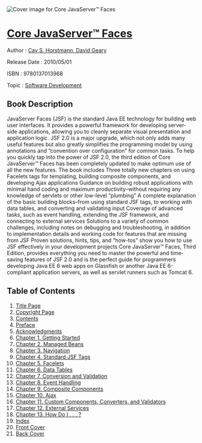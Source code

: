 ![Cover image for Core JavaServer™ Faces](https://imgdetail.ebookreading.net/cover/cover/software_development/EB9780137013968.jpg)

[Core JavaServer™ Faces](https://ebookreading.net/view/book/Core+JavaServer%E2%84%A2+Faces-EB9780137013968_1.html "Core JavaServer™ Faces")
====================================================================================================================

Author : [Cay S. Horstmann](https://ebookreading.net/search/author/Cay+S.+Horstmann),[ David Geary](https://ebookreading.net/search/author/+David+Geary)

Release Date : 2010/05/01

ISBN : 9780137013968

Topic : [Software Development](https://ebookreading.net/search/category/software-development)

Book Description
-----------------

JavaServer Faces (JSF) is the standard Java EE technology for building web user interfaces. It provides a powerful framework for developing server-side applications, allowing you to cleanly separate visual presentation and application logic. JSF 2.0 is a major upgrade, which not only adds many useful features but also greatly simplifies the programming model by using annotations and “convention over configuration” for common tasks.
To help you quickly tap into the power of JSF 2.0, the third edition of Core JavaServer™ Faces has been completely updated to make optimum use of all the new features. The book includes
 Three totally new chapters on using Facelets tags for templating, building composite components, and developing Ajax applications 
 Guidance on building robust applications with minimal hand coding and maximum productivity–without requiring any knowledge of servlets or other low-level “plumbing” 
 A complete explanation of the basic building blocks–from using standard JSF tags, to working with data tables, and converting and validating input 
 Coverage of advanced tasks, such as event handling, extending the JSF framework, and connecting to external services 
 Solutions to a variety of common challenges, including notes on debugging and troubleshooting, in addition to implementation details and working code for features that are missing from JSF 
 Proven solutions, hints, tips, and “how-tos” show you how to use JSF effectively in your development projects 
Core JavaServer™ Faces, Third Edition, provides everything you need to master the powerful and time-saving features of JSF 2.0 and is the perfect guide for programmers developing Java EE 6 web apps on Glassfish or another Java EE 6-compliant application servers, as well as servlet runners such as Tomcat 6.
              
Table of Contents
-----------------

1. [Title Page](https://ebookreading.net/view/book/Core+JavaServer%E2%84%A2+Faces-EB9780137013968_2.html)
1. [Copyright Page](https://ebookreading.net/view/book/Core+JavaServer%E2%84%A2+Faces-EB9780137013968_3.html)
1. [Contents](https://ebookreading.net/view/book/Core+JavaServer%E2%84%A2+Faces-EB9780137013968_4.html)
1. [Preface](https://ebookreading.net/view/book/Core+JavaServer%E2%84%A2+Faces-EB9780137013968_5.html)
1. [Acknowledgments](https://ebookreading.net/view/book/Core+JavaServer%E2%84%A2+Faces-EB9780137013968_6.html)
1. [Chapter 1. Getting Started](https://ebookreading.net/view/book/Core+JavaServer%E2%84%A2+Faces-EB9780137013968_7.html)
1. [Chapter 2. Managed Beans](https://ebookreading.net/view/book/Core+JavaServer%E2%84%A2+Faces-EB9780137013968_8.html)
1. [Chapter 3. Navigation](https://ebookreading.net/view/book/Core+JavaServer%E2%84%A2+Faces-EB9780137013968_9.html)
1. [Chapter 4. Standard JSF Tags](https://ebookreading.net/view/book/Core+JavaServer%E2%84%A2+Faces-EB9780137013968_10.html)
1. [Chapter 5. Facelets](https://ebookreading.net/view/book/Core+JavaServer%E2%84%A2+Faces-EB9780137013968_11.html)
1. [Chapter 6. Data Tables](https://ebookreading.net/view/book/Core+JavaServer%E2%84%A2+Faces-EB9780137013968_12.html)
1. [Chapter 7. Conversion and Validation](https://ebookreading.net/view/book/Core+JavaServer%E2%84%A2+Faces-EB9780137013968_13.html)
1. [Chapter 8. Event Handling](https://ebookreading.net/view/book/Core+JavaServer%E2%84%A2+Faces-EB9780137013968_14.html)
1. [Chapter 9. Composite Components](https://ebookreading.net/view/book/Core+JavaServer%E2%84%A2+Faces-EB9780137013968_15.html)
1. [Chapter 10. Ajax](https://ebookreading.net/view/book/Core+JavaServer%E2%84%A2+Faces-EB9780137013968_16.html)
1. [Chapter 11. Custom Components, Converters, and Validators](https://ebookreading.net/view/book/Core+JavaServer%E2%84%A2+Faces-EB9780137013968_17.html)
1. [Chapter 12. External Services](https://ebookreading.net/view/book/Core+JavaServer%E2%84%A2+Faces-EB9780137013968_18.html)
1. [Chapter 13. How Do I . . . ?](https://ebookreading.net/view/book/Core+JavaServer%E2%84%A2+Faces-EB9780137013968_19.html)
1. [Index](https://ebookreading.net/view/book/Core+JavaServer%E2%84%A2+Faces-EB9780137013968_20.html)
1. [Front Cover](https://ebookreading.net/view/book/Core+JavaServer%E2%84%A2+Faces-EB9780137013968_21.html)
1. [Back Cover](https://ebookreading.net/view/book/Core+JavaServer%E2%84%A2+Faces-EB9780137013968_22.html)
